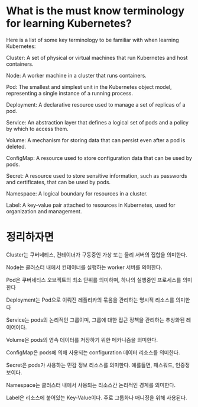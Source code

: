 # What is the must know terminology for learning Kubernetes?
Here is a list of some key terminology to be familiar with when learning Kubernetes:

Cluster: A set of physical or virtual machines that run Kubernetes and host containers.

Node: A worker machine in a cluster that runs containers.

Pod: The smallest and simplest unit in the Kubernetes object model, representing a single instance of a running process.

Deployment: A declarative resource used to manage a set of replicas of a pod.

Service: An abstraction layer that defines a logical set of pods and a policy by which to access them.

Volume: A mechanism for storing data that can persist even after a pod is deleted.

ConfigMap: A resource used to store configuration data that can be used by pods.

Secret: A resource used to store sensitive information, such as passwords and certificates, that can be used by pods.

Namespace: A logical boundary for resources in a cluster.

Label: A key-value pair attached to resources in Kubernetes, used for organization and management.

# 정리하자면
Cluster는 쿠버네티스, 컨테이너가 구동중인 가상 또는 물리 서버의 집합을 의미한다.

Node는 클러스터 내에서 컨테이너를 실행하는 worker 서버를 의미한다.

Pod은 쿠버네티스 오브젝트의 최소 단위를 의미하며, 하나의 실행중인 프로세스를 의미한다

Deployment는 Pod으로 이뤄진 레플리카의 묶음을 관리하는 명시적 리소스를 의미한다

Service는 pods의 논리적인 그룹이며, 그룹에 대한 접근 정책을 관리하는 추상화된 레이어이다.

Volume은 pods의 영속 데이터를 저장하기 위한 메카니즘을 의미한다.

ConfigMap은 pods에 의해 사용되는 configuration 데이터 리소스를 의미한다.

Secret은 pods가 사용하는 민감 정보 리소스를 의미한다. 예를들면, 패스워드, 인증정보이다.

Namespace는 클러스터 내에서 사용되는 리소스간 논리적인 경계를 의미한다.

Label은 리소스에 붙어있는 Key-Value이다. 주로 그룹화나 매니징을 위해 사용된다.